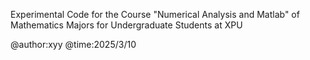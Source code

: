 Experimental Code for the Course "Numerical Analysis and Matlab" of Mathematics Majors for Undergraduate Students at XPU

@author:xyy
@time:2025/3/10
